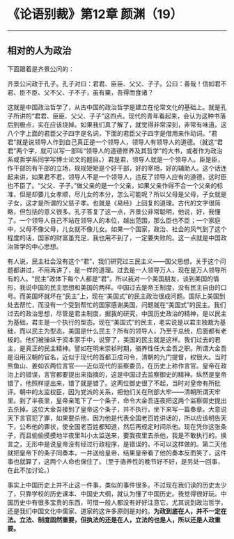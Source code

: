# 《论语别裁》第12章 颜渊（19）

------

## 相对的人为政治

下面跟着是齐景公问的：

齐景公问政于孔子。孔子对曰：君君、臣臣、父父、子子。公曰：善哉！信如君不君、臣不臣、父不父、子不子，虽有粟，吾得而食诸？

这就是中国政治哲学了，从古中国的政治哲学是建立在伦常文化的基础上。就是孔子所讲的“君君、臣臣、父父、子子”这四点。现代的青年看起来，会认为这种书落后到极点，实在应该烧掉。如果我们真了解了，就觉得非常深刻，非常有味道。这八个字上面的君臣父子四字是名词，下面的君臣父子四字是借用来作动词。“君君”就是说领导人作到自己真正是一个领导人，领导人有领导人的道德。（就这“君君”两个字，就可以写一部叫“领导人的道德修养及其哲学”的大书，或者作为政治系或哲学系同学写博士论文的题目。）君是君，领导人就是一个领导人。臣是臣，作干部的有干部的立场，规规矩矩是个好干部，好的宰相，好的辅助人。这个话连起来讲，如果君不君，领导人不是一个领导人，违反了领导人应有的道德，这时臣也不臣了。“父父、子子。”做父亲的是一个父亲，如果父亲作得不合一个父亲的标准，但是却要儿女孝顺，尽儿女的本分，怎么可能呢？所以父母是父母，子女就是子女，这才是所谓的父慈子孝。也就是《易经》上回复的道理。古代的文字很简略，但包括的意义很多。孔子答复了这一点，齐景公非常聪明，他说，好，我懂了。一个领导人自己不站在领导人的本位，越出范围，那么臣也不臣；一个家庭中，父母不像父母，儿女就不像儿女。如果一个国家，政治、社会的风气到了这个程度的话，国家的财富虽充足，我也用不到了，一定要失败的。这一点就是中国政治哲学的中心思想。

有人说，民主社会没有这个“君”，我们研究过三民主义——国父思想，关于这个问题都讲过，不用再讲了，是一样的道理。过去是一人领导万人，现在是万人领导所有的人。“民主”政体下每个人都是“君”。所以我对一个美国朋友，谈到美国的情形，我说中国的民主思想和美国的两样。中国过去是帝王制度，没有民主自由的口号。而美国坏就坏在“民主”上，现在“美国式”的民主政治很成问题。国际上美国到处去帮忙，而没有一个受到帮忙的国家感谢美国，问题就在“美国式”的民主。我们过去的政治思想，尽管是君主制度，据我的研究，中国历史政治的精神，是以民主为基础，君主是一个执行的型态。现在“美国式”的民主，老实说是以君主独裁为基础，而以民主为型态。美国是什么民主？所有的领导人，乃至于总统，后面都有老板的。他们被操纵于资本家手中，说穿了，美国的民主就是这样。我们过去的君主，是真正的民主精神。譬如在明末崇祯时期，骆养性任大金吾之职。所谓大金吾是沿用汉朝的官名，近似于现代的首都卫戍司令，清朝的九门提督，权很大。当时熊鱼山、姜如农两位言官——近似现代的监察委员，在历史上称作言官。皇帝在政治上的错误，言官都要提出来指摘的，这是中国过去监察御史的精神。纵然是皇帝错了，他照样提出来，错了就是错了。这两位御史很了不起，当时对皇帝有所批评。朝中的太监权臣，因为党派的关系，把他们关在刑部大牢——清朝所谓天牢里。到了半夜里，皇帝亲笔下了一个条子，命令大金吾连夜把这两个监察御史提出去杀掉。这位大金吾接到了皇帝这个条子，并不执行，坐下来写一篇奏章。大意说天下言官犯了罪，如果要杀他，因为他是代表全国老百姓讲话的，所以应该明告天下，公布他的罪状，使全国老百姓都知道，然后再规定时间杀他。现在凭你这张条子，而且偷偷摸摸地半夜里叫小太监送来，要我夜里去杀他，我是不敢执行的。换言之，无形中是说皇帝没有经过行政程序，是错误的，不可以这样做的。第二天他就把皇帝下的条子同奏本，一并送给皇帝，结果皇帝看了他的奏本反而笑了，这件事也就算了，这两个人命也保住了。（至于骆养性的晚节好不好，是另处一回事，在此不加讨论。）

事实上中国历史上并不止这一件事，类似的事件很多。不过现在我们读的历史太少了，只靠学校的历史课本、中国史大纲，就认为懂了中国历史。我觉得很好玩。中国历史中有很多宝贵的东西，可惜一般人都没有好好注意它。尤其说到政治哲学，还是我们中国文化中儒家、道家的这许多原则是对的。**为政到底在人，并不一定在法。立法、制度固然重要，但执法的还是在人，立法的也是人，所以还是人政重要。**
